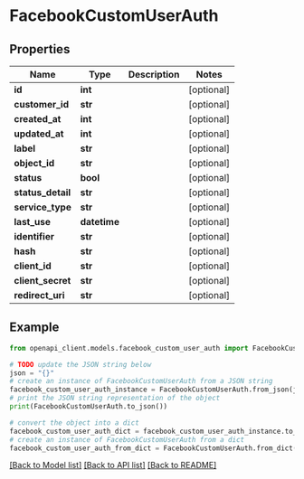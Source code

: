 # FacebookCustomUserAuth


## Properties

Name | Type | Description | Notes
------------ | ------------- | ------------- | -------------
**id** | **int** |  | [optional] 
**customer_id** | **str** |  | [optional] 
**created_at** | **int** |  | [optional] 
**updated_at** | **int** |  | [optional] 
**label** | **str** |  | [optional] 
**object_id** | **str** |  | [optional] 
**status** | **bool** |  | [optional] 
**status_detail** | **str** |  | [optional] 
**service_type** | **str** |  | [optional] 
**last_use** | **datetime** |  | [optional] 
**identifier** | **str** |  | [optional] 
**hash** | **str** |  | [optional] 
**client_id** | **str** |  | [optional] 
**client_secret** | **str** |  | [optional] 
**redirect_uri** | **str** |  | [optional] 

## Example

```python
from openapi_client.models.facebook_custom_user_auth import FacebookCustomUserAuth

# TODO update the JSON string below
json = "{}"
# create an instance of FacebookCustomUserAuth from a JSON string
facebook_custom_user_auth_instance = FacebookCustomUserAuth.from_json(json)
# print the JSON string representation of the object
print(FacebookCustomUserAuth.to_json())

# convert the object into a dict
facebook_custom_user_auth_dict = facebook_custom_user_auth_instance.to_dict()
# create an instance of FacebookCustomUserAuth from a dict
facebook_custom_user_auth_from_dict = FacebookCustomUserAuth.from_dict(facebook_custom_user_auth_dict)
```
[[Back to Model list]](../README.md#documentation-for-models) [[Back to API list]](../README.md#documentation-for-api-endpoints) [[Back to README]](../README.md)


